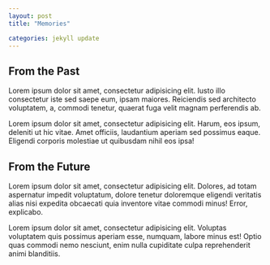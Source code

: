```yaml
---
layout: post
title: "Memories"

categories: jekyll update
---
```


## From the Past

Lorem ipsum dolor sit amet, consectetur adipisicing elit. Iusto illo consectetur iste sed saepe eum, ipsam maiores. Reiciendis sed architecto voluptatem, a, commodi tenetur, quaerat fuga velit magnam perferendis ab.

Lorem ipsum dolor sit amet, consectetur adipisicing elit. Harum, eos ipsum, deleniti ut hic vitae. Amet officiis, laudantium aperiam sed possimus eaque. Eligendi corporis molestiae ut quibusdam nihil eos ipsa!

## From the Future

Lorem ipsum dolor sit amet, consectetur adipisicing elit. Dolores, ad totam aspernatur impedit voluptatum, dolore tenetur doloremque eligendi veritatis alias nisi expedita obcaecati quia inventore vitae commodi minus! Error, explicabo.

Lorem ipsum dolor sit amet, consectetur adipisicing elit. Voluptas voluptatem quis possimus aperiam esse, numquam, labore minus est! Optio quas commodi nemo nesciunt, enim nulla cupiditate culpa reprehenderit animi blanditiis.